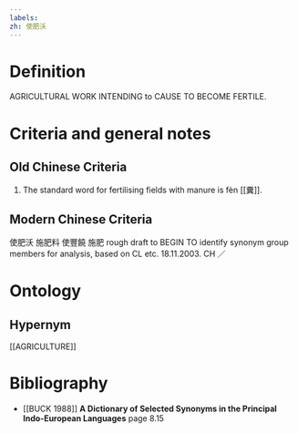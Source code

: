 ```yaml
---
labels: 
zh: 使肥沃
---
```


# Definition
AGRICULTURAL WORK INTENDING to CAUSE TO BECOME FERTILE.
# Criteria and general notes
## Old Chinese Criteria
1. The standard word for fertilising fields with manure is fèn [[糞]].
## Modern Chinese Criteria
使肥沃
施肥料
使豐饒
施肥
rough draft to BEGIN TO identify synonym group members for analysis, based on CL etc. 18.11.2003. CH ／
# Ontology

## Hypernym
[[AGRICULTURE]]
# Bibliography
- [[BUCK 1988]]
**A Dictionary of Selected Synonyms in the Principal Indo-European Languages** page 8.15
